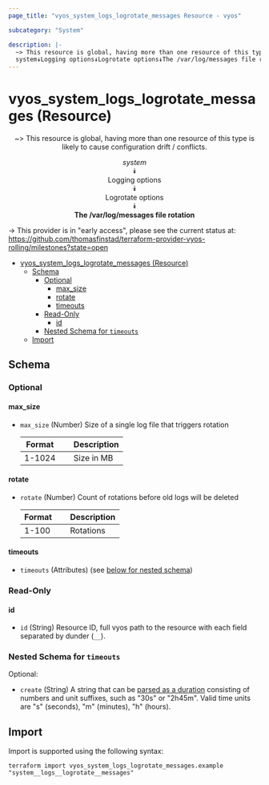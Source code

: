 ```yaml
---
page_title: "vyos_system_logs_logrotate_messages Resource - vyos"

subcategory: "System"

description: |-
  ~> This resource is global, having more than one resource of this type is likely to cause configuration drift / conflicts.
  system⯯Logging options⯯Logrotate options⯯The /var/log/messages file rotation
---
```


# vyos_system_logs_logrotate_messages (Resource)
<center>

~> This resource is global, having more than one resource of this type is likely to cause configuration drift / conflicts.

*system*  
⯯  
Logging options  
⯯  
Logrotate options  
⯯  
**The /var/log/messages file rotation**


</center>

-> This provider is in "early access", please see the current status at: https://github.com/thomasfinstad/terraform-provider-vyos-rolling/milestones?state=open

<!--TOC-->

- [vyos_system_logs_logrotate_messages (Resource)](#vyos_system_logs_logrotate_messages-resource)
  - [Schema](#schema)
    - [Optional](#optional)
      - [max_size](#max_size)
      - [rotate](#rotate)
      - [timeouts](#timeouts)
    - [Read-Only](#read-only)
      - [id](#id)
    - [Nested Schema for `timeouts`](#nested-schema-for-timeouts)
  - [Import](#import)

<!--TOC-->

<!-- schema generated by tfplugindocs -->
## Schema

### Optional

#### max_size
- `max_size` (Number) Size of a single log file that triggers rotation

    |  Format  &emsp;|  Description  |
    |----------|---------------|
    |  1-1024  &emsp;|  Size in MB   |
#### rotate
- `rotate` (Number) Count of rotations before old logs will be deleted

    |  Format  &emsp;|  Description  |
    |----------|---------------|
    |  1-100   &emsp;|  Rotations    |
#### timeouts
- `timeouts` (Attributes) (see [below for nested schema](#nestedatt--timeouts))

### Read-Only

#### id
- `id` (String) Resource ID, full vyos path to the resource with each field separated by dunder (`__`).

<a id="nestedatt--timeouts"></a>
### Nested Schema for `timeouts`

Optional:

- `create` (String) A string that can be [parsed as a duration](https://pkg.go.dev/time#ParseDuration) consisting of numbers and unit suffixes, such as &#34;30s&#34; or &#34;2h45m&#34;. Valid time units are &#34;s&#34; (seconds), &#34;m&#34; (minutes), &#34;h&#34; (hours).

## Import

Import is supported using the following syntax:

```shell
terraform import vyos_system_logs_logrotate_messages.example "system__logs__logrotate__messages"
```
